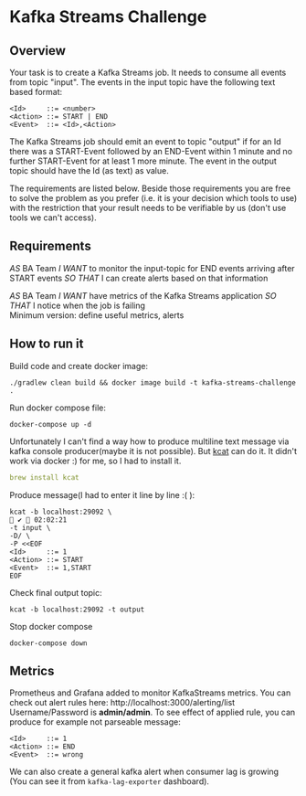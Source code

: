 # Kafka Streams Challenge

## Overview
Your task is to create a Kafka Streams job. It needs to consume all events from topic "input".
The events in the input topic have the following text based format:
```ebnf
<Id>     ::= <number>
<Action> ::= START | END
<Event>  ::= <Id>,<Action>
```
The Kafka Streams job should emit an event to topic "output" if for an Id there was a START-Event followed by an END-Event 
within 1 minute and no further START-Event for at least 1 more minute. The event in the output topic should have the 
Id (as text) as value.

The requirements are listed below. Beside those requirements you are free to solve the problem as you prefer (i.e. it is your decision which tools to use) with the restriction that your result needs to be verifiable by us (don't use tools we can't access).

## Requirements
*AS* BA Team
*I WANT* to monitor the input-topic for END events arriving after START events
*SO THAT* I can create alerts based on that information

*AS* BA Team
*I WANT* have metrics of the Kafka Streams application
*SO THAT* I notice when the job is failing  
Minimum version: define useful metrics, alerts

## How to run it
Build code and create docker image:
```
./gradlew clean build && docker image build -t kafka-streams-challenge .
```
Run docker compose file:
```
docker-compose up -d
```
Unfortunately I can't find a way how to produce multiline text message via kafka console producer(maybe it is not possible).
But [kcat](https://github.com/edenhill/kcat) can do it. It didn't work via docker :) for me, so I had to install it.
```yaml
brew install kcat
```
Produce message(I had to enter it line by line :( ):
```
kcat -b localhost:29092 \                                                                                                                                                                                               ✔  02:02:21
-t input \
-D/ \
-P <<EOF
<Id>     ::= 1
<Action> ::= START
<Event>  ::= 1,START
EOF
```
Check final output topic:
```
kcat -b localhost:29092 -t output
```
Stop docker compose
```
docker-compose down
```

## Metrics
Prometheus and Grafana added to monitor KafkaStreams metrics.
You can check out alert rules here: http://localhost:3000/alerting/list
Username/Password is **admin/admin**.
To see effect of applied rule, you can produce for example not parseable message:
```
<Id>     ::= 1
<Action> ::= END
<Event>  ::= wrong
```
We can also create a general kafka alert when consumer lag is growing (You can see it from `kafka-lag-exporter` dashboard).